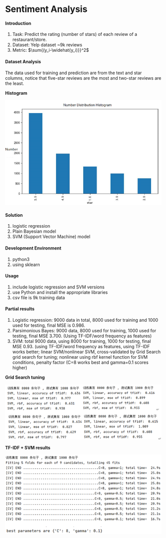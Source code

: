 # Sentiment Analysis

#### Introduction

1. Task: Predict the rating (number of stars) of each review of a restaurant/store.
2. Dataset: Yelp dataset ~9k reviews
3. Metric: $\sum{(y_i-\widehat{y_i)}}^2$


#### Dataset Analysis

The data used for training and prediction are from the text and star columns, notice that five-star reviews are the most and two-star reviews are the least.

__Histogram__

![Histogram](ReadmeImg/1-1.png)


#### Solution
1. logistic regression
2. Plain Bayesian model
3. SVM (Support Vector Machine) model


#### Development Environment

1. python3
2. using sklearn

#### Usage

1. include logistic regression and SVM versions
2. use Python and install the appropriate libraries
3. csv file is 9k training data

#### Partial results

1. Logistic regression: 9000 data in total, 8000 used for training and 1000 used for testing, final MSE is 0.986.
2. Parsimonious Bayes: 9000 data, 8000 used for training, 1000 used for testing, final MSE 3.700. (Using TF-IDF/word frequency as features)
3. SVM: total 9000 data, using 8000 for training, 1000 for testing, final MSE 0.93. (using TF-IDF/word frequency as features, using TF-IDF works better; linear SVM/nonlinear SVM, cross-validated by Grid Search grid search for tuning; nonlinear using rbf kernel function for SVM conditions, penalty factor (C=8 works best and gamma=0.1 scores higher)

__Grid Search tuning__

![Result 1](ReadmeImg/3.png)

__TF-IDF + SVM results__

![Result2](ReadmeImg/2.png)